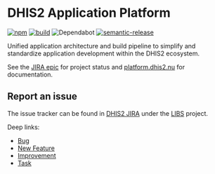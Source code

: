 # DHIS2 Application Platform

[![npm](https://img.shields.io/npm/v/@dhis2/cli-app-scripts.svg)](https://www.npmjs.com/package/@dhis2/cli-app-scripts)
[![build](https://img.shields.io/travis/dhis2/app-platform.svg?branch=master)](https://travis-ci.com/dhis2/app-platform)
![Dependabot](https://badgen.net/dependabot/dhis2/app-platform/?icon=dependabot)
[![semantic-release](https://img.shields.io/badge/%20%20%F0%9F%93%A6%F0%9F%9A%80-semantic--release-e10079.svg)](https://github.com/semantic-release/semantic-release)

Unified application architecture and build pipeline to simplify and standardize application development within the DHIS2 ecosystem.

See the [JIRA epic](https://jira.dhis2.org/browse/TECH-179) for project status and [platform.dhis2.nu](https://platform.dhis2.nu) for documentation.

## Report an issue

The issue tracker can be found in [DHIS2 JIRA](https://jira.dhis2.org)
under the [LIBS](https://jira.dhis2.org/projects/LIBS) project.

Deep links:

-   [Bug](https://jira.dhis2.org/secure/CreateIssueDetails!init.jspa?pid=10700&issuetype=10006&components=11025)
-   [New Feature](https://jira.dhis2.org/secure/CreateIssueDetails!init.jspa?pid=10700&issuetype=10005&components=11025)
-   [Improvement](https://jira.dhis2.org/secure/CreateIssueDetails!init.jspa?pid=10700&issuetype=10002&components=11025)
-   [Task](https://jira.dhis2.org/secure/CreateIssueDetails!init.jspa?pid=10700&issuetype=10003&components=11025)
